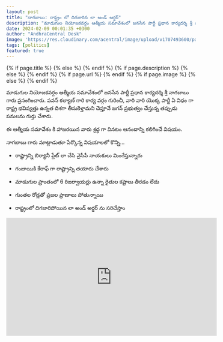 ```yaml
---
layout: post
title: "నాగబాబు: రాష్ట్రం లో దిగజారిన లా అండ్ ఆర్డర్"
description: "మాడుగుల నియోజకవర్గం ఆత్మీయ సమావేశంలో జనసేన పార్టీ ప్రధాన కార్యదర్శి శ్రీ నాగబాబు గారు"
date: 2024-02-09 00:01:35 +0300
author: "AndhraCentral Desk"
image: 'https://res.cloudinary.com/acentral/image/upload/v1707493600/pawank/nagababu_tvo7of.png'
tags: [politics]
featured: true
---
```


<meta content="{{ site.title }}" property="og:site_name">
{% if page.title %}
  <meta content="{{ page.title }}" property="og:title">
{% else %}
  <meta content="{{ site.title }}" property="og:title">
{% endif %}
{% if page.description %}
  <meta content="{{ page.description }}" property="og:description">
{% else %}
  <meta content="{{ site.description }}" property="og:description">
{% endif %}
{% if page.url %}
  <meta content="{{ site.url }}{{ page.url }}" property="og:url">
{% endif %}
{% if page.image %}
  <meta content="https://res.cloudinary.com/acentral/image/upload/v1707493600/pawank/nagababu_tvo7of.png" property="og:image">
{% else %}
  <meta content="{{ site.url }}/images/og.png" property="og:image">
{% endif %}

మాడుగుల నియోజకవర్గం ఆత్మీయ సమావేశంలో జనసేన పార్టీ ప్రధాన కార్యదర్శి శ్రీ నాగబాబు గారు ప్రసంగించారు. పవన్ కల్యాణ్ గారి కార్య వర్గం గురించీ, వారి వారి యొక్క పార్టీ ఏ విధం గా రాష్ట్ర భవిష్యత్తు ఉన్నత దిశగా తీసుకెళ్తామని చెప్తూనే జగన్ ప్రభుత్వం చేస్తున్న తప్పుడు పనులను గుర్తు చేశారు. 

ఈ ఆత్మీయ సమావేశం కి హాజరయిన వారు శ్రద్ధ గా వినటం ఆనందాన్ని కలిగించే విషయం. 

నాగబాబు గారు మాట్లాడుతూ పేర్కొన్న విషయాలలో కొన్ని...

* రాష్ట్రాన్ని బిర్యానీ ప్లేట్ లా చేసి వైసీపీ నాయకులు మింగేస్తున్నారు

* గంజాయికి కేరాఫ్ గా రాష్ట్రాన్ని తయారు చేశారు 

* మాడుగుల ప్రాంతంలో 6 రిజర్వాయర్లు ఉన్నా రైతుల కష్టాలు తీరడం లేదు 

* గుంతల రోడ్లతో ప్రజల ప్రాణాలు పోతున్నాయి

* రాష్ట్రంలో దిగజారిపోయిన లా అండ్ అర్డర్ ను సరిచేస్తాం


<iframe width="560" height="315" src="https://www.youtube.com/embed/wxbc7xB5x_E?si=FVZV-IdDZIJ4ejNc" title="YouTube video player" frameborder="0" allow="accelerometer; autoplay; clipboard-write; encrypted-media; gyroscope; picture-in-picture; web-share" allowfullscreen></iframe>